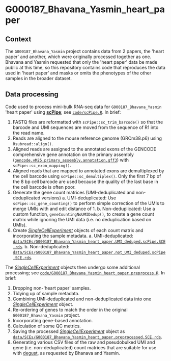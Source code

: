 # G000187_Bhavana_Yasmin_heart_paper

## Context

The `G000187_Bhavana_Yasmin` project contains data from 2 papers, the 'heart paper' and another, which were originally processed together as one.
Bhavana and Yasmin requested that only the 'heart paper' data be made public at this time, so this repository contains code that reproduces the data used in 'heart paper' and masks or omits the phenotypes of the other samples in the broader dataset.

## Data processing

Code used to process mini-bulk RNA-seq data for `G000187_Bhavana_Yasmin` 'heart paper' using [**scPipe**](	https://bioconductor.org/packages/scPipe/); see [`code/scPipe.R`](code/scPipe.R).
In brief:

1. FASTQ files are reformatted with `scPipe::sc_trim_barcode()` so that the barcode and UMI sequences are moved from the sequence of R1 into the read name.
2. Reads are aligned to the mouse reference genome (GRCm38.p6) using `Rsubread::align()`.
3. Aligned reads are assigned to the annotated exons of the GENCODE comprehensive gene annotation on the primary assembly ([`gencode.vM25.primary_assembly.annotation.gff3`](https://ftp.ebi.ac.uk/pub/databases/gencode/Gencode_mouse/release_M25/gencode.vM25.primary_assembly.annotation.gff3.gz)) with `scPipe::sc_exon_mapping()`.
4. Aligned reads that are mapped to annotated exons are demultiplexed by the cell barcode using `scPipe::sc_demultiplex()`. Only the first 7 bp of the 8 bp cell barcode are used because the quality of the last base in the cell barcode is often poor.
5. Generate the gene count matrices (UMI-deduplicated and non-deduplicated versions)
  a. UMI-deduplicated: Use `scPipe::sc_gene_counting()` to perform simple correction of the UMIs to merge UMIs with and edit distance of 1.
  b. Non-deduplicated: Use a custom function, `geneCountingNoUMIDedup()`, to create a gene count matrix while ignoring the UMI data (i.e. no deduplication based on UMIs).
6. Create [*SingleCellExperiment*](https://bioconductor.org/packages/SingleCellExperiment/) objects of each count matrix and incorporating the sample metadata.
  a. UMI-deduplicated: [`data/SCEs/G000187_Bhavana_Yasmin_heart_paper.UMI_deduped.scPipe.SCE.rds`](data/SCEs/G000187_Bhavana_Yasmin_heart_paper.UMI_deduped.scPipe.SCE.rds).
  b. Non-deduplicated: [`data/SCEs/G000187_Bhavana_Yasmin_heart_paper.not_UMI_deduped.scPipe.SCE.rds`](data/SCEs/G000187_Bhavana_Yasmin_heart_paper.not_UMI_deduped.scPipe.SCE.rds).

The [*SingleCellExperiment*](https://bioconductor.org/packages/SingleCellExperiment/) objects then undergo some additional processing; see [`code/G000187_Bhavana_Yasmin_heart_paper.preprocess.R`](code/G000187_Bhavana_Yasmin_heart_paper.preprocess.R).
In brief:

1. Dropping non-'heart paper' samples.
2. Tidying up of sample metadata.
3. Combining UMI-deduplicated and non-deduplicated data into one [*SingleCellExperiment*](https://bioconductor.org/packages/SingleCellExperiment/) object.
4. Re-ordering of genes to match the order in the original `G000187_Bhavana_Yasmin` project.
5. Incorporating gene-based annotation.
6. Calculation of some QC metrics.
7. Saving the processed [*SingleCellExperiment*](https://bioconductor.org/packages/SingleCellExperiment/) object as [`data/SCEs/G000187_Bhavana_Yasmin_heart_paper.preprocessed.SCE.rds`](data/SCEs/G000187_Bhavana_Yasmin_heart_paper.preprocessed.SCE.rds).
8. Generating various CSV files of the raw and pseudobulked UMI and gene (i.e. non-deduplicated) count matrices that are suitable for use with [degust](https://degust.erc.monash.edu/), as requested by Bhanava and Yasmin.
